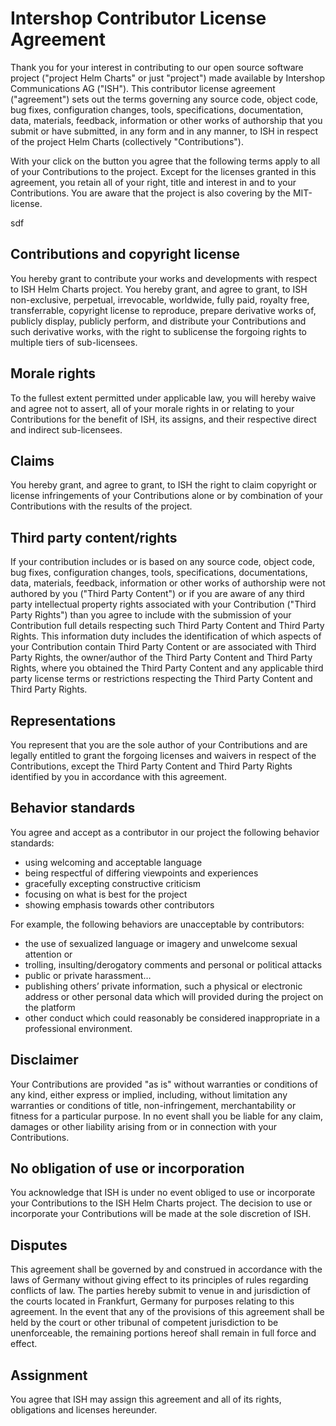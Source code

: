 # Intershop Contributor License Agreement

Thank you for your interest in contributing to our open source software project ("project Helm Charts" or just "project") made available by Intershop Communications AG ("ISH"). This contributor license agreement ("agreement") sets out the terms governing any source code, object code, bug fixes, configuration changes, tools, specifications, documentation, data, materials, feedback, information or other works of authorship that you submit or have submitted, in any form and in any manner, to ISH in respect of the project Helm Charts (collectively "Contributions").

With your click on the button you agree that the following terms apply to all of your Contributions to the project. Except for the licenses granted in this agreement, you retain all of your right, title and interest in and to your Contributions. You are aware that the project is also covering by the MIT-license.

sdf

## Contributions and copyright license

You hereby grant to contribute your works and developments with respect to ISH Helm Charts project. You hereby grant, and agree to grant, to ISH non-exclusive, perpetual, irrevocable, worldwide, fully paid, royalty free, transferrable, copyright license to reproduce, prepare derivative works of, publicly display, publicly perform, and distribute your Contributions and such derivative works, with the right to sublicense the forgoing rights to multiple tiers of sub-licensees.

## Morale rights

To the fullest extent permitted under applicable law, you will hereby waive and agree not to assert, all of your morale rights in or relating to your Contributions for the benefit of ISH, its assigns, and their respective direct and indirect sub-licensees.

## Claims

You hereby grant, and agree to grant, to ISH the right to claim copyright or license infringements of your Contributions alone or by combination of your Contributions with the results of the project.

## Third party content/rights

If your contribution includes or is based on any source code, object code, bug fixes, configuration changes, tools, specifications, documentations, data, materials, feedback, information or other works of authorship were not authored by you ("Third Party Content") or if you are aware of any third party intellectual property rights associated with your Contribution ("Third Party Rights") than you agree to include with the submission of your Contribution full details respecting such Third Party Content and Third Party Rights. This information duty includes the identification of which aspects of your Contribution contain Third Party Content or are associated with Third Party Rights, the owner/author of the Third Party Content and Third Party Rights, where you obtained the Third Party Content and any applicable third party license terms or restrictions respecting the Third Party Content and Third Party Rights.

## Representations

You represent that you are the sole author of your Contributions and are legally entitled to grant the forgoing licenses and waivers in respect of the Contributions, except the Third Party Content and Third Party Rights identified by you in accordance with this agreement.

## Behavior standards

You agree and accept as a contributor in our project the following behavior standards:

- using welcoming and acceptable language
- being respectful of differing viewpoints and experiences
- gracefully excepting constructive criticism
- focusing on what is best for the project
- showing emphasis towards other contributors

For example, the following behaviors are unacceptable by contributors:

- the use of sexualized language or imagery and unwelcome sexual attention or
- trolling, insulting/derogatory comments and personal or political attacks
- public or private harassment…
- publishing others’ private information, such a physical or electronic address or other personal data which will provided during the project on the platform
- other conduct which could reasonably be considered inappropriate in a professional environment.

## Disclaimer

Your Contributions are provided "as is" without warranties or conditions of any kind, either express or implied, including, without limitation any warranties or conditions of title, non-infringement, merchantability or fitness for a particular purpose. In no event shall you be liable for any claim, damages or other liability arising from or in connection with your Contributions.

## No obligation of use or incorporation

You acknowledge that ISH is under no event obliged to use or incorporate your Contributions to the ISH Helm Charts project. The decision to use or incorporate your Contributions will be made at the sole discretion of ISH.

## Disputes

This agreement shall be governed by and construed in accordance with the laws of Germany without giving effect to its principles of rules regarding conflicts of law. The parties hereby submit to venue in and jurisdiction of the courts located in Frankfurt, Germany for purposes relating to this agreement. In the event that any of the provisions of this agreement shall be held by the court or other tribunal of competent jurisdiction to be unenforceable, the remaining portions hereof shall remain in full force and effect.

## Assignment

You agree that ISH may assign this agreement and all of its rights, obligations and licenses hereunder.
